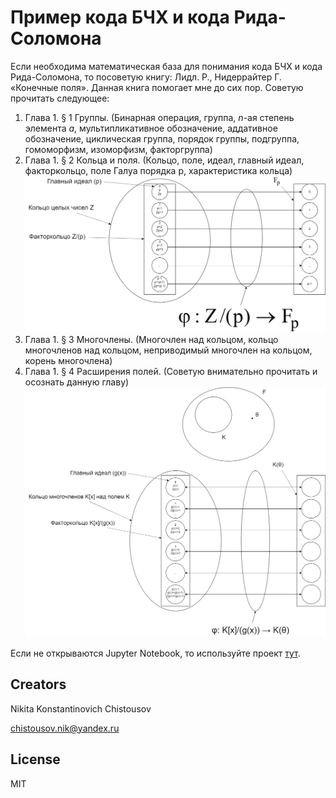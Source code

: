 # Пример кода БЧХ и кода Рида-Соломона

Если необходима математическая база для понимания кода БЧХ и кода Рида-Соломона, то посоветую книгу:  Лидл. Р., Нидеррайтер Г. «Конечные поля».  Данная книга помогает мне до сих пор.
Советую прочитать следующее:

1. Глава 1. § 1 Группы. (Бинарная операция, группа, *n*-ая степень элемента *a*, мультипликативное обозначение, аддативное обозначение, циклическая группа, порядок группы, подгруппа, гомоморфизм, изоморфизм, факторгруппа)
2. Глава 1. § 2 Кольца и поля. (Кольцо, поле, идеал, главный идеал, факторкольцо, поле Галуа порядка p, характеристика кольца)
![Quotient ring](Quotient_ring.png "Quotient ring")
3. Глава 1. § 3 Многочлены. (Многочлен над кольцом, кольцо многочленов над кольцом, неприводимый многочлен на кольцом, корень многочлена)
4. Глава 1. § 4 Расширения полей. (Советую внимательно прочитать и осознать данную главу)
![Quotient ring polynomial](Quotient_ring_polynomial.png "Quotient ring polynomial")

Если не открываются Jupyter Notebook, то используйте проект [тут](https://nbviewer.org/github/Chistousov/BCH-and-Reed-Solomon/tree/main/).

## Creators

Nikita Konstantinovich Chistousov

chistousov.nik@yandex.ru

## License

MIT
